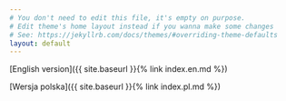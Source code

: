 ```yaml
---
# You don't need to edit this file, it's empty on purpose.
# Edit theme's home layout instead if you wanna make some changes
# See: https://jekyllrb.com/docs/themes/#overriding-theme-defaults
layout: default
---
```

[English version]({{ site.baseurl }}{% link index.en.md %})

[Wersja polska]({{ site.baseurl }}{% link index.pl.md %})
